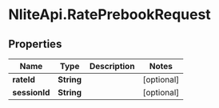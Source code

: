 # NliteApi.RatePrebookRequest

## Properties

Name | Type | Description | Notes
------------ | ------------- | ------------- | -------------
**rateId** | **String** |  | [optional] 
**sessionId** | **String** |  | [optional] 


